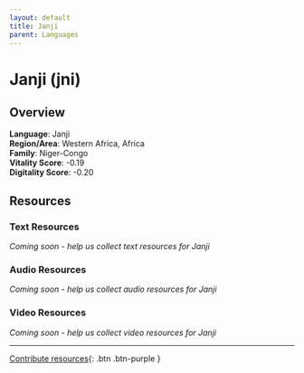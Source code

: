 ```yaml
---
layout: default
title: Janji
parent: Languages
---
```


# Janji (jni)

## Overview

**Language**: Janji  
**Region/Area**: Western Africa, Africa  
**Family**: Niger-Congo  
**Vitality Score**: -0.19  
**Digitality Score**: -0.20  

## Resources

### Text Resources
*Coming soon - help us collect text resources for Janji*

### Audio Resources
*Coming soon - help us collect audio resources for Janji*

### Video Resources
*Coming soon - help us collect video resources for Janji*

---

[Contribute resources](https://fairtrain.github.io/){: .btn .btn-purple }
